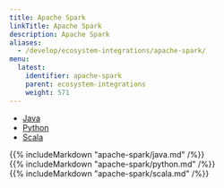 ```yaml
---
title: Apache Spark
linkTitle: Apache Spark
description: Apache Spark
aliases:
  - /develop/ecosystem-integrations/apache-spark/
menu:
  latest:
    identifier: apache-spark
    parent: ecosystem-integrations
    weight: 571
---
```


<ul class="nav nav-tabs nav-tabs-yb">
  <li class="active">
    <a href="#java">
      <i class="icon-java-bold" aria-hidden="true"></i>
      Java
    </a>
  </li>
  <li>
    <a href="#python">
      <i class="icon-python" aria-hidden="true"></i>
      Python
    </a>
  </li>
  <li>
    <a href="#scala">
      <i class="icon-scala" aria-hidden="true"></i>
      Scala
    </a>
  </li>
</ul>

<div class="tab-content">
  <div id="java" class="tab-pane fade in active">
    {{% includeMarkdown "apache-spark/java.md" /%}}
  </div>
  <div id="python" class="tab-pane fade">
    {{% includeMarkdown "apache-spark/python.md" /%}}
  </div>
  <div id="scala" class="tab-pane fade">
    {{% includeMarkdown "apache-spark/scala.md" /%}}
  </div>
</div>

